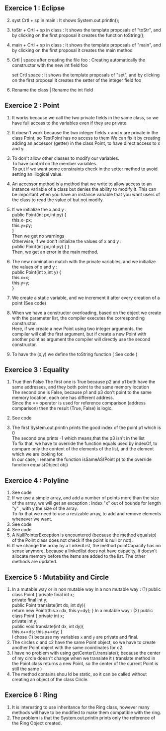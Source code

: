 ## Exercice 1 : Eclipse

2. syst Crtl + sp in main :
   It shows  System.out.println();

3.  toStr + Crtl + sp in class :
   It shows the template proposals of "toStr", and by clicking on the first proposal it creates the function toString();

4.  main + Crtl + sp in class :
   It shows the template proposals of "main", and by clicking on the first proposal it creates the main method

5.  Crtl | space after creating the file foo :
    Creating automatically the constructor with the new int field foo
    
    set Crtl space :
    It shows the template proposals of "set", and by clicking on the first proposal it creates the setter of the integer field foo

6. Rename the class | Rename the int field

## Exercice 2 : Point

1. It works because we call the two private fields in the same class, so we have full access to the variables even if they are private.
        
2. It doesn't work because the two integer fields x and y are private in the class Point, so TestPoint has no access to them
   We can fix it by creating adding an accessor (getter) in the class Point, to have direct access to x and y.
                                                                    
3. To don't allow other classes to modify our variables.    
   To have control on the member variables.        
To put if we want some constraints check in the setter method to avoid setting an illogical value.

4. An accessor method is a method that we write to allow access to an instance variable of a class but denies the ability to modify it.
   This can be important when you have an instance variable that you want users of the class to read the value of but not modify.                                                   
                                                
5. If we initialize the x and y :       
   public Point(int px,int py) {    
   this.x=px;   
   this.y=py;   
   }    
   Then we get no warnings   
   Otherwise, if we don't initialize the values of x and y :    
   public Point(int px,int py) { }    
   Then, we get an error in the main method.      

6. The new nomination match with the private variables, and we initialize the values of x and y :   
   public Point(int x,int y) {  
   this.x=x;    
   this.y=y;    
   }
7. We create a static variable, and we increment it after every creation of a point 
   (See code)

8. When we have a constructor overloading, based on the object we create with the parameter list, the compiler executes the corresponding constructor.  
   Here, if we create a new Point using two integer arguments, the compiler will call the first argument, but if create a new Point with another point as argument the compiler will directly use the second constructor.

9. To have the (x,y) we define the toString function ( See code )

## Exercice 3 : Equality

1. True then False
   The first one is True because p2 and p1 both have the same addresses, and they both point to the same memory location    
   The second one is False, because p1 and p3 don't point to the same memory location, each one has different address.  
   Since the == operator is used for reference comparison (address comparison) then the result (True, False) is logic.  

2. See code

3. The first System.out.println prints the good index of the point p1 which is 0    
   The second one prints -1 which means,that the p3 isn't in the list   
   To fix that, we have to override the function equals used by indexOf, to compare only the content of the elements of the list, and the element which we are looking for.  
   In our case, I rename the function isSameAS(Point p) to the override function equals(Object obj) 

## Exercice 4 : Polyline
1. See code
2. If we use a simple array, and add a number of points more than the size of the array, we will get an exception : Index "x" out of bounds for length "y" , with y the size of the array.                  
To fix that we need to use a resizable array, to add and remove elements whenever we want. 
3. See code
4. See code
5. A NullPointerException is encountered (because the method equals(p) of the Point class does not check if the point is null or not).
6. If we change the array by a LinkedList, the method pointCapacity has no sense anymore, because a linkedlist does not have capacity, it doesn't allocate memory before the items are added to the list.
The other methods are updated.

## Exercice 5 : Mutability and Circle
1. In a mutable way or in non mutable way 
In a non mutable way : (1)
   public class Point {
      private final int x;    
      private final int y;    
      public Point translate(int dx, int dy){   
          return new Point(this.x+dx, this.y+dy);
   } 
In a mutable way :  (2)
   public class Point {
   private int x;    
   private int y;    
   public void translate(int dx, int dy){   
      this.x+=ds; 
      this.y+=dy;
   }  
   I chose (1) because my variables `x` and `y` are private and final.
5.  The circles c and c2 have the same Point object, so we have to create another Point object with the same coordinates for c2.
6.  I have no problem with using getCenter().translate(); because the center of my circle doesn't change when we translate it ( translate method in the Point class returns a new Point, so the center of the current Point is still the same )
9. The method contains shou ld be static, so it can be called without creating an object of the class Circle. 

## Exercice 6 : Ring 

1. It is interesting to use inheritance for the Ring class, however many methods will have to be modified to make them compatible with the ring.
2. The problem is that the System.out.println prints only the reference of the Ring Object created.
